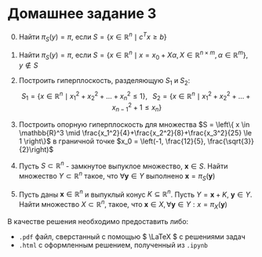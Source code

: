 

# Домашнее задание 3

0. Найти $\pi_S (y) = \pi$, если $S = \{x \in \mathbb{R}^n \mid c^T x \ge b \}$

0. Найти $\pi_S (y) = \pi$, если $S = \{x \in \mathbb{R}^n \mid x = x_0 + X \alpha, X \in \mathbb{R}^{n \times m},  \alpha \in \mathbb{R}^{m}\}$, $y \notin S$

0. Построить гиперплоскость, разделяющую $S_1$ и $S_2$:
$$S_1 = \left\{ x \in \mathbb{R}^n \mid x_1^2 + x_2^2 + \ldots + x_n^2 \le 1\right\}, \;\;\; S_2 = \left\{ x \in \mathbb{R}^n \mid x_1^2 + x_2^2 + \ldots + x_{n-1}^2 + 1 \le x_n \right\}$$

0. Построить опорную гиперплоскость для множества $S = \left\{ x \in \mathbb{R}^3 \mid \frac{x_1^2}{4}+\frac{x_2^2}{8}+\frac{x_3^2}{25} \le 1 \right\}$ в граничной точке $x_0 = \left(-1, \frac{12}{5}, \frac{\sqrt{3}}{2}\right)$

0. Пусть $S \subset \mathbb{R}^n$ - замкнутое выпуклое множество, $\mathbf{x} \in S$. Найти множество $Y \subset \mathbb{R}^n$ такое, что $\forall \mathbf{y} \in Y$ выполнено $\mathbf{x} = \pi_S(\mathbf{y})$

0. Пусть даны $\mathbf{x} \in \mathbb{R}^n$ и выпуклый конус $K \subseteq \mathbb{R}^n$. Пусть $Y = \mathbf{x} + K$, $\mathbf{y} \in Y$. Найти множество $X \subset \mathbb{R}^n$, такое, что $\mathbf{x} \in X, \forall \mathbf{y} \in Y: x = \pi_X(\mathbf{y})$


В качестве решения необходимо предоставить либо:
- `.pdf` файл, сверстанный с помощью $ \LaTeX $ с решениями задач
- `.html` с оформленным решением, полученный из `.ipynb`
